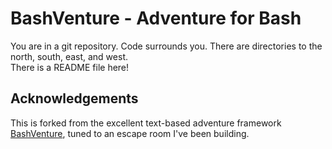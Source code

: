 BashVenture - Adventure for Bash
=================================

You are in a git repository. Code surrounds you. There are directories to the north, south, east, and west.<br>There is a README file here!


Acknowledgements
----------------

This is forked from the excellent text-based adventure framework [BashVenture](https://github.com/apetro/BashVenture), tuned to an escape room I've been building.